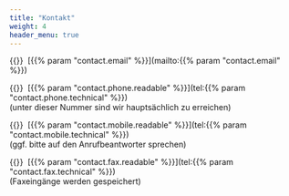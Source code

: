 ```yaml
---
title: "Kontakt"
weight: 4
header_menu: true
---
```


{{<icon class="fa fa-envelope fa-lg">}}&nbsp;&nbsp;[{{% param "contact.email" %}}](mailto:{{% param "contact.email" %}})

{{<icon class="fa fa-phone fa-lg">}}&nbsp;&nbsp;[{{% param "contact.phone.readable" %}}](tel:{{% param "contact.phone.technical" %}})\
(unter dieser Nummer sind wir hauptsächlich zu erreichen)

{{<icon class="fa fa-mobile fa-2x">}}&nbsp;&nbsp;[{{% param "contact.mobile.readable" %}}](tel:{{% param "contact.mobile.technical" %}})\
(ggf. bitte auf den Anrufbeantworter sprechen)

{{<icon class="fa fa-fax fa-lg">}}&nbsp;&nbsp;[{{% param "contact.fax.readable" %}}](tel:{{% param "contact.fax.technical" %}})\
(Faxeingänge werden gespeichert)
